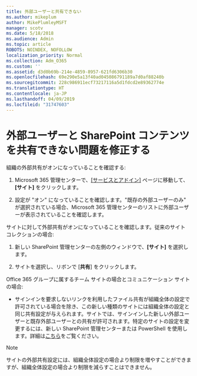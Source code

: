 ```yaml
---
title: 外部ユーザーと共有できない
ms.author: mikeplum
author: MikePlumleyMSFT
manager: scotv
ms.date: 5/18/2018
ms.audience: Admin
ms.topic: article
ROBOTS: NOINDEX, NOFOLLOW
localization_priority: Normal
ms.collection: Adm_O365
ms.custom: ''
ms.assetid: d3d0b69b-214e-4859-8957-621fd6306b30
ms.openlocfilehash: 69e290e5a13f40ad045086791189a7d0af88240b
ms.sourcegitcommit: 228c986911ecf73217116a5d1fdcd2e89362774e
ms.translationtype: HT
ms.contentlocale: ja-JP
ms.lasthandoff: 04/09/2019
ms.locfileid: "31747603"
---
```

# <a name="fix-problems-sharing-sharepoint-content-with-external-users"></a>外部ユーザーと SharePoint コンテンツを共有できない問題を修正する

組織の外部共有がオンになっていることを確認する:
  
1. Microsoft 365 管理センターで、[[サービスとアドイン]](https://portal.office.com/adminportal/home#/Settings/ServicesAndAddIns) ページに移動して、**[サイト]** をクリックします。
    
2. 設定が "オン" になっていることを確認します。"既存の外部ユーザーのみ" が選択されている場合、Microsoft 365 管理センターのリストに外部ユーザーが表示されていることを確認します。
    
サイトに対して外部共有がオンになっていることを確認します。従来のサイト コレクションの場合:
  
1. 新しい SharePoint 管理センターの左側のウィンドウで、**[サイト]** を選択します。
    
2. サイトを選択し、リボンで [**共有**] をクリックします。
    
Office 365 グループに属するチーム サイトの場合とコミュニケーション サイトの場合:
  
- サインインを要求しないリンクを利用したファイル共有が組織全体の設定で許可されている場合を除き、この新しい種類のサイトには組織全体の設定と同じ共有設定が与えられます。サイトでは、サインインした新しい外部ユーザーと既存外部ユーザーとの共有が許可されます。特定のサイトの設定を変更するには、新しい SharePoint 管理センターまたは PowerShell を使用します。詳細は[こちら](https://go.microsoft.com/fwlink/?linkid=871863)をご覧ください。
    
> [!NOTE]
> サイトの外部共有設定には、組織全体設定の場合より制限を増やすことができますが、組織全体設定の場合より制限を減らすことはできません。 
  


